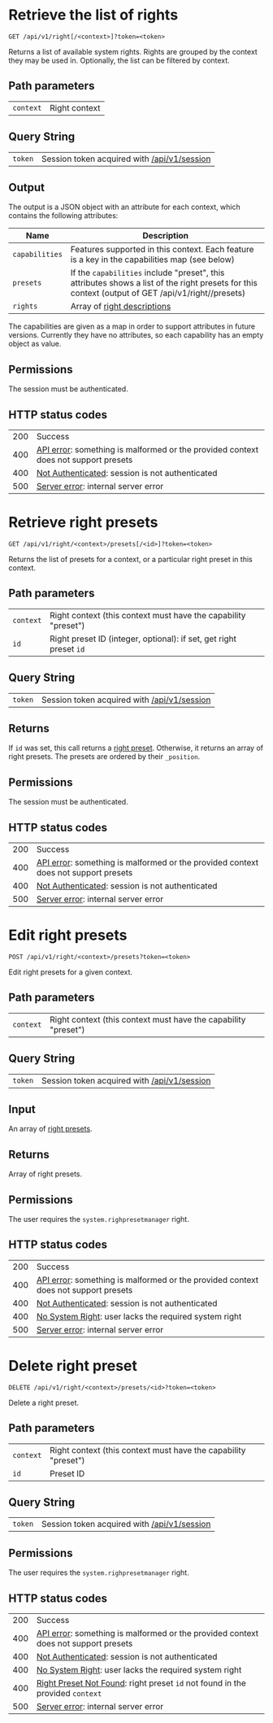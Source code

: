 # Retrieve the list of rights

    GET /api/v1/right[/<context>]?token=<token>

Returns a list of available system rights. Rights are grouped by the context they
may be used in. Optionally, the list can be filtered by context.

## Path parameters

|   |   |
|---|---|
| `context`       | Right context |

## Query String

|   |   |
|---|---|
| `token` | Session token acquired with [/api/v1/session](/technical/api/session/session.md) |

## Output

The output is a JSON object with an attribute for each context, which contains the following attributes:

| Name           | Description                                                                                               |
|----------------|-----------------------------------------------------------------------------------------------------------|
| `capabilities` | Features supported in this context. Each feature is a key in the capabilities map (see below)             |
| `presets`      | If the `capabilities` include "preset", this attributes shows a list of the right presets for this context (output of GET /api/v1/right/<context>/presets) |
| `rights`       | Array of [right descriptions](/technical/types/right/right.md#description) |

The capabilities are given as a map in order to support attributes in future versions. Currently they have no attributes, so
each capability has an empty object as value.

## Permissions

The session must be authenticated.

## HTTP status codes

|   |   |
|---|---|
| 200 | Success |
| 400 | [API error](/technical/errors/errors.md#api_error): something is malformed or the provided context does not support presets |
| 400 | [Not Authenticated](/technical/errors/errors.md#not_authenticated): session is not authenticated |
| 500 | [Server error](/technical/errors/errors.md#server_error): internal server error |






# Retrieve right presets

    GET /api/v1/right/<context>/presets[/<id>]?token=<token>

Returns the list of presets for a context, or a particular right preset in this context.

## Path parameters

|   |   |
|---|---|
| `context`       | Right context (this context must have the capability "preset") |
| `id`            | Right preset ID (integer, optional): if set, get right preset `id` |

## Query String

|   |   |
|---|---|
| `token` | Session token acquired with [/api/v1/session](/technical/api/session/session.md) |

## Returns

If `id` was set, this call returns a [right preset](/technical/types/right_preset/right_preset.md). Otherwise, it returns an array of right presets.
The presets are ordered by their `_position`.

## Permissions

The session must be authenticated.

## HTTP status codes

|   |   |
|---|---|
| 200 | Success |
| 400 | [API error](/technical/errors/errors.md#api_error): something is malformed or the provided context does not support presets |
| 400 | [Not Authenticated](/technical/errors/errors.md#not_authenticated): session is not authenticated |
| 500 | [Server error](/technical/errors/errors.md#server_error): internal server error |





# Edit right presets

    POST /api/v1/right/<context>/presets?token=<token>

Edit right presets for a given context.

## Path parameters

|   |   |
|---|---|
| `context`       | Right context (this context must have the capability "preset") |

## Query String

|   |   |
|---|---|
| `token` | Session token acquired with [/api/v1/session](/technical/api/session/session.md) |

## Input

An array of [right presets](/technical/types/right_preset/right_preset.md).

## Returns

Array of right presets.

## Permissions

The user requires the `system.righpresetmanager` right.

## HTTP status codes

|   |   |
|---|---|
| 200 | Success |
| 400 | [API error](/technical/errors/errors.md#api_error): something is malformed or the provided context does not support presets |
| 400 | [Not Authenticated](/technical/errors/errors.md#not_authenticated): session is not authenticated |
| 400 | [No System Right](/technical/errors/errors.md#no_system_right): user lacks the required system right |
| 500 | [Server error](/technical/errors/errors.md#server_error): internal server error |





# Delete right preset

    DELETE /api/v1/right/<context>/presets/<id>?token=<token>

Delete a right preset.

## Path parameters

|   |   |
|---|---|
| `context`       | Right context (this context must have the capability "preset") |
| `id`            | Preset ID |

## Query String

|   |   |
|---|---|
| `token` | Session token acquired with [/api/v1/session](/technical/api/session/session.md) |

## Permissions

The user requires the `system.righpresetmanager` right.

## HTTP status codes

|   |   |
|---|---|
| 200 | Success |
| 400 | [API error](/technical/errors/errors.md#api_error): something is malformed or the provided context does not support presets |
| 400 | [Not Authenticated](/technical/errors/errors.md#not_authenticated): session is not authenticated |
| 400 | [No System Right](/technical/errors/errors.md#no_system_right): user lacks the required system right |
| 400 | [Right Preset Not Found](/technical/errors/errors.md#right_preset_not_found): right preset `id` not found in the provided `context` |
| 500 | [Server error](/technical/errors/errors.md#server_error): internal server error |
